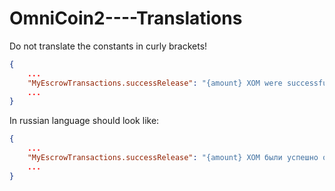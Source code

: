 # OmniCoin2----Translations
Do not translate the constants in curly brackets!<br />
```json
{
    ...
    "MyEscrowTransactions.successRelease": "{amount} XOM were successfully released to {username}!"
    ...
}
```
In russian language should look like: <br />
```json
{
    ...
    "MyEscrowTransactions.successRelease": "{amount} XOM были успешно отправлены {username}!"
    ...
}
```